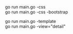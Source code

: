 go run main.go -css   
go run main.go -css  -bootstrap   

go run main.go -template  
go run main.go -view="detail"
